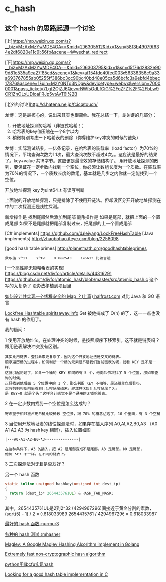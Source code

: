 # c_hash

## 这个 hash 的思路起源一个讨论

[上]https://mp.weixin.qq.com/s?__biz=MzAxMzYwMDE4OA==&mid=206305512&idx=1&sn=58f3b49079f634e2df6820e11c9b56fb&scene=4#wechat_redirect

[下]https://mp.weixin.qq.com/s?__biz=MzAxMzYwMDE4OA==&mid=206303795&idx=1&sn=d5f76d2832e909d81e535a9ca27f85cd&scene=1&key=af154fdc40fed003e56336356c9a33a693767855ab05255ff386bc3cc90bd40bd48e05ca5d6bdfc3a9ebfd4bbec17876&ascene=1&uin=MzY0NTg3NDgw&devicetype=webwx&version=70000001&pass_ticket=7Lgf2OjZJ6QcvvrNWfsOdLfCiG%2FoZFZ%2F%2FbLw9CR1ZnOLxUDIoai1RJp5vtAvT6i%2B

[老外的讨论]http://d.hatena.ne.jp/fcicq/touch/

龙博：这是最核心的，说出来其实也很简单。我在总结一下，最关键的几部分：
1. 开放地址探测的哈希（非链式哈希！）
2. 哈希表的key值压缩在一个8字以内
3. 稍微特别考虑一下哈希表的删除（你得维护key冲突的时候的链条）

龙博：实际测试结果，一亿条记录，在哈希表的装载率（load factor）为70%的情况下，平均查询次数为1.1次，最大查询次数不超过4次。。这应该是最好的结果了。key+value 共16字节。这应该是最高效的存储结构了。
用开放地址探测的散列，要保证在一定步数内找到一个空位，你必须让数组长度为一个质数。在装载率为70%的情况下，一个质数长度的数组，基本就是几步之内你就一定能找到一个空位。

开放地址探测 key 为uint64_t 有读写判断

上面说的开放地址探测，只是排除了不使用开链法。但却没区分开开放地址探测在中的二次探测还是线性探测。


新增操作是 找到尾部然后添加到尾部
删除操作是 如果是尾部，就把上面的一个置成尾部 如果不是尾部就把尾部复制过来，把尾部的上一个置成尾部
 



[C# implements] https://github.com/daleiyang/LockFreeHashTable
[Java implements] http://zhaobohao.iteye.com/blog/2258098

[good hash table primes] http://planetmath.org/goodhashtableprimes
```
我取值 2^17	2^18	0.002543	196613 比较合适
```

[一个高性能无锁哈希表的实现] https://blog.csdn.net/divfor/article/details/44316291 https://github.com/divfor/atomic_hash/blob/master/src/atomic_hash.c
这个写的太复杂了 没办法移植到项目里

[如何设计并实现一个线程安全的 Map ？(上篇) halfrost.com](https://halfrost.com/go_map_chapter_one/)
对比 Java 和 GO 语言

[Lockfree Hashtable spiritsaway.info](http://spiritsaway.info/lockfree-hashtable.html)
Get 被他搞成了 O(n) 的了，这一一点也没有 hash 的作用了。


我的疑问：

1 使用开放地址法，在处理冲突的时候，是按照顺序下移索引，这不就是链表吗？跟用链表解决冲突没有区别。

    其实比用链表，查找元素更复杂了，因为这个开放地址法是交叉的链表。
    顺序遍历桶的过程中，如何判断一个桶的元素是不是我们当前链表的呢，就看 KEY 是不是一样。
    这就引起问题了，如果一个桶的 KEY 相同的有 5 个，他向后依次找了 5 个位置，那如果查询的时候，
    正好找到他后面 5 个位置中的 1 个，那么判断 KEY 不相等，是还继续向后看吗，
    没有机制判断向后看到什么时候是结束，那这样找到什么时候是个头。
    是 KEY=0 就是个头？这样合计感觉不是个通用的无锁哈希表。

2 在一定步数内找到一个空位是怎么达成的？

    寄希望于相邻被占用的桶比较稀散 空位多，跟 70% 的概念沾边了，10 个里面，有 3 个空桶

3 当使用开放地址法的线性探测法时，如果存在插入序列 A0,A1,A2,B0,A3 （A0 A1 A2 A3 为 hash key 相同），插入位置如图

    |---A0-A1-A2-B0-A3---------------|

    在这种条件下，A3 的插入，把 A2 是尾部变成不是尾部，A3 是尾部。B0 是尾部，
    他俩 KEY 不一样，在不同的链表上。

3 二次探测法对无锁是否友好？

另一个 hash 函数
```c
static inline unsigned hashkey(unsigned int dest_ip) 
{ 
  return (dest_ip* 2654435761UL) & HASH_TAB_MASK; 
} 
```
其中，2654435761UL是2到2^32 (4294967296)间接近于黄金分割的素数， 
(sqrt(5) - 1) / 2 = 0.618033989 
2654435761 / 4294967296 = 0.618033987


[最好的 hash 函数 murmur3](https://github.com/PeterScott/murmur3)

[各种的 hash 测试 smhasher](https://github.com/demerphq/smhasher)

[Maglev: A Google Maglev Hashing Algorithm implement in Golang](https://github.com/kkdai/maglev)

[Extremely fast non-cryptographic hash algorithm](https://github.com/Cyan4973/xxHash)

[python用libcfu实现hash](https://github.com/python/cpython/blob/master/Modules/hashtable.c)

[Looking for a good hash table implementation in C](https://stackoverflow.com/questions/1138742/looking-for-a-good-hash-table-implementation-in-c)

